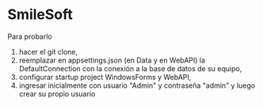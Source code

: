 # SmileSoft

Para probarlo
1. hacer el git clone,
2. reemplazar en appsettings.json (en Data y en WebAPI) la DefaultConnection con la conexión a la base de datos de su equipo,
3. configurar startup project  WindowsForms y WebAPI,
4. ingresar inicialmente con usuario "Admin" y contraseña "admin" y luego crear su propio usuario
